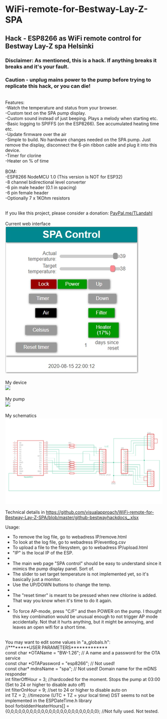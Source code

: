 # WiFi-remote-for-Bestway-Lay-Z-SPA
## Hack - ESP8266 as WiFi remote control for Bestway Lay-Z spa Helsinki<br>
### Disclaimer: As mentioned, this is a hack. If anything breaks it breaks and it's your fault.<br>
### Caution - unplug mains power to the pump before trying to replicate this hack, or you can die! <br>
<br>
Features:<br>
-Watch the temperature and status from your browser.<br>
-Custom text on the SPA pump display.<br>
-Custom sound instead of just beeping. Plays a melody when starting etc.<br>
-Basic logging to SPIFFS (on the ESP8266). See accumulated heating time etc.<br>
-Update firmware over the air<br>
-Simple to build. No hardware changes needed on the SPA pump. Just remove the display, disconnect the 6-pin ribbon cable and plug it into this device.<br>
-Timer for clorine<br>
-Heater on % of time<br>
<br>
BOM:<br>
-ESP8266 NodeMCU 1.0 (This version is NOT for ESP32)<br>
-8 channel bidirectional level converter<br>
-6 pin male header (0.1 in spacing)<br>
-6 pin female header<br>
-Optionally 7 x 1KOhm resistors<br><br>

If you like this project, please consider a donation: <a href="Http://PayPal.me/TLandahl">PayPal.me/TLandahl</a><br>
<br>Current web interface<br>
<img src="./spacontrol2.jpg"><br>
<br>My device<br>
<img src="./device.jpg"><br>
<br>My pump<br>
<img src="./pump.jpg"><br>
<br>My schematics<br>
<img src="./schematic2.png"><br>

Technical details in https://github.com/visualapproach/WiFi-remote-for-Bestway-Lay-Z-SPA/blob/master/github-bestwayhackdocs_.xlsx

Usage:
 * To remove the log file, go to webadress IP/remove.html
 * To look at the log file, go to webadress IP/eventlog.csv
 * To upload a file to the filesystem, go to webadress IP/upload.html
 * "IP" is the local IP of the ESP.
 * 
 * The main web page "SPA control" should be easy to understand since it mimics the pump display panel. Sort of.
 * The slider to set target temperature is not implemented yet, so it's basically just a monitor.
 * Use the UP/DOWN buttons to change the temp.
 * 
 * The "reset timer" is meant to be pressed when new chlorine is added. That way you know when it's time to do it again.
 * 
 * To force AP-mode, press "C/F" and then POWER on the pump. I thought this key combination would be unusual enough to not trigger AP mode accidentally. Not that it hurts anything, but it might be annoying, and leaves an open wifi for a short time.
 <br>
 You may want to edit some values in "a_globals.h":<br>
 //********USER PARAMETERS*************<br>
 const char *OTAName = "BW-1.26";           // A name and a password for the OTA service<br>
 const char *OTAPassword = "esp8266";       // Not used!<br>
 const char* mdnsName = "spa";              // Not used! Domain name for the mDNS responder<br>
 int filterOffHour = 3;                     //hardcoded for the moment. Stops the pump at 03:00 (Set to 24 or higher to disable auto off)<br>
 int filterOnHour = 9;                       //set to 24 or higher to disable auto on<br>
 int TZ = 2;                                //timezone (UTC + TZ = your local time) DST seems to not be implemented in the ESPDateTime.h library<br>
 bool forbiddenHeaterHours[] = {0,0,0,0,0,0,0,0,0,0,0,0,0,0,0,0,0,0,0,0,0,0,0,0}; //Not fully used. Not tested. <br>

